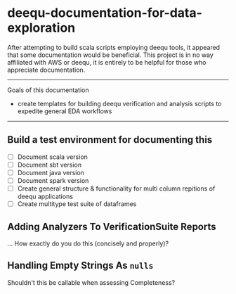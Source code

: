 # deequ-documentation-for-data-exploration
After attempting to build scala scripts employing deequ tools, it appeared that some documentation would be beneficial.
This project is in no way affiliated with AWS or deequ, it is entirely to be helpful for those who appreciate documentation. 

---
Goals of this documentation
- create templates for building deequ verification and analysis scripts to expedite general EDA workflows
---

## Build a test environment for documenting this 
 - [ ] Document scala version
 - [ ] Document sbt version
 - [ ] Document java version
 - [ ] Document spark version
 - [ ] Create general structure & functionality for multi column repitions of deequ applications
 - [ ] Create multitype test suite of dataframes

## Adding Analyzers To VerificationSuite Reports
... How exactly do you do this (concisely and properly)? 

## Handling Empty Strings As ```nulls```
Shouldn't this be callable when assessing Completeness? 
